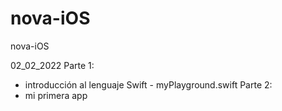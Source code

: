 # nova-iOS
nova-iOS

02_02_2022 
Parte 1: 
  - introducción al lenguaje Swift - myPlayground.swift
Parte 2: 
  - mi primera app
